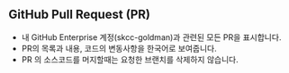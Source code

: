 ## GitHub Pull Request (PR)

- 내 GitHub Enterprise 계정(skcc-goldman)과 관련된 모든 PR을 표시합니다.
- PR의 목록과 내용, 코드의 변동사항을 한국어로 보여줍니다.
- PR 의 소스코드를 머지할때는 요청한 브랜치를 삭제하지 않습니다.